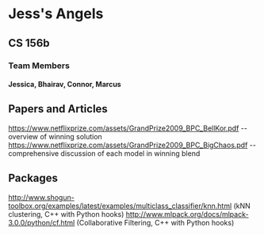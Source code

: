 # Jess's Angels
## CS 156b

### Team Members
#### Jessica, Bhairav, Connor, Marcus  

## Papers and Articles
https://www.netflixprize.com/assets/GrandPrize2009_BPC_BellKor.pdf --overview of winning solution
https://www.netflixprize.com/assets/GrandPrize2009_BPC_BigChaos.pdf --comprehensive discussion of each model in winning blend

## Packages
http://www.shogun-toolbox.org/examples/latest/examples/multiclass_classifier/knn.html (kNN clustering, C++ with Python hooks)
http://www.mlpack.org/docs/mlpack-3.0.0/python/cf.html (Collaborative Filtering, C++ with Python hooks)